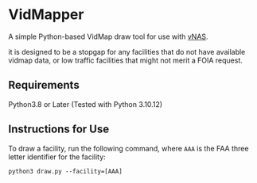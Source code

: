 # VidMapper

A simple Python-based VidMap draw tool for use with [vNAS](https://virtualnas.net).

it is designed to be a stopgap for any facilities that do not have available vidmap data, or low traffic facilities that might not merit a FOIA request.

## Requirements

Python3.8 or Later (Tested with Python 3.10.12)

## Instructions for Use

To draw a facility, run the following command, where `AAA` is the FAA three letter identifier for the facility:

```
python3 draw.py --facility=[AAA]
```
